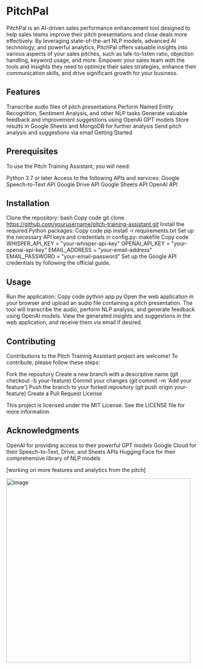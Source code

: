 
# PitchPal

PitchPal is an AI-driven sales performance enhancement tool designed to help sales teams improve their pitch presentations and close deals more effectively. By leveraging state-of-the-art NLP models, advanced AI technology, and powerful analytics, PitchPal offers valuable insights into various aspects of your sales pitches, such as talk-to-listen ratio, objection handling, keyword usage, and more. Empower your sales team with the tools and insights they need to optimize their sales strategies, enhance their communication skills, and drive significant growth for your business.


## Features

Transcribe audio files of pitch presentations
Perform Named Entity Recognition, Sentiment Analysis, and other NLP tasks
Generate valuable feedback and improvement suggestions using OpenAI GPT models
Store results in Google Sheets and MongoDB for further analysis
Send pitch analysis and suggestions via email
Getting Started

## Prerequisites
To use the Pitch Training Assistant, you will need:

Python 3.7 or later
Access to the following APIs and services:
Google Speech-to-Text API
Google Drive API
Google Sheets API
OpenAI API

## Installation
Clone the repository:
bash
Copy code
git clone https://github.com/yourusername/pitch-training-assistant.git
Install the required Python packages:
Copy code
pip install -r requirements.txt
Set up the necessary API keys and credentials in config.py:
makefile
Copy code
WHISPER_API_KEY = "your-whisper-api-key"
OPENAI_API_KEY = "your-openai-api-key"
EMAIL_ADDRESS = "your-email-address"
EMAIL_PASSWORD = "your-email-password"
Set up the Google API credentials by following the official guide.

## Usage
Run the application:
Copy code
python app.py
Open the web application in your browser and upload an audio file containing a pitch presentation.
The tool will transcribe the audio, perform NLP analysis, and generate feedback using OpenAI models.
View the generated insights and suggestions in the web application, and receive them via email if desired.

## Contributing

Contributions to the Pitch Training Assistant project are welcome! To contribute, please follow these steps:

Fork the repository
Create a new branch with a descriptive name (git checkout -b your-feature)
Commit your changes (git commit -m 'Add your feature')
Push the branch to your forked repository (git push origin your-feature)
Create a Pull Request
License

This project is licensed under the MIT License. See the LICENSE file for more information.

## Acknowledgments

OpenAI for providing access to their powerful GPT models
Google Cloud for their Speech-to-Text, Drive, and Sheets APIs
Hugging Face for their comprehensive library of NLP models


[working on more features and analytics from the pitch]


<img width="486" alt="image" src="https://user-images.githubusercontent.com/31366524/235303498-422b8592-f50e-479c-be74-e5167a3ca94e.png">
